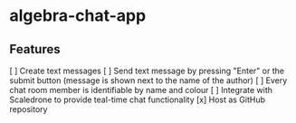 # algebra-chat-app

## Features

[ ] Create text messages
[ ] Send text message by pressing "Enter" or the submit button (message is shown next to the name of the author)
[ ] Every chat room member is identifiable by name and colour
[ ] Integrate with Scaledrone to provide teal-time chat functionality
[x] Host as GitHub repository
